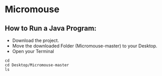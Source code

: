 # Micromouse

## How to Run a Java Program:
    
* Download the project.
* Move the downloaded Folder (Micromouse-master) to your Desktop.
* Open your Terminal
             
```
cd 
cd Desktop/Micromouse-master
ls
```
